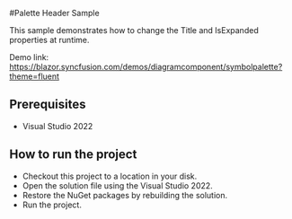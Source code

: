#Palette Header Sample

This sample demonstrates how to change the Title and IsExpanded properties at runtime.

Demo link:
https://blazor.syncfusion.com/demos/diagramcomponent/symbolpalette?theme=fluent




## Prerequisites

* Visual Studio 2022

## How to run the project

* Checkout this project to a location in your disk.
* Open the solution file using the Visual Studio 2022.
* Restore the NuGet packages by rebuilding the solution.
* Run the project.
